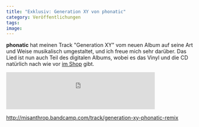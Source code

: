 ```yaml
---
title: "Exklusiv: Generation XY von phonatic"
category: Veröffentlichungen
tags: 
image: 
---
```


**phonatic** hat meinen Track "Generation XY" vom neuen Album auf seine Art und Weise musikalisch umgestaltet, und ich freue mich sehr darüber. Das Lied ist nun auch Teil des digitalen Albums, wobei es das Vinyl und die CD natürlich nach wie vor [im Shop](http://www.postrap.de/shop/) gibt.  
<iframe style="position: relative; display: block; width: 400px; height: 100px;" src="http://bandcamp.com/EmbeddedPlayer/v=2/track=2485508168/size=venti/bgcol=FFFFFF/linkcol=4285BB/" frameborder="0" width="400" height="100"></iframe>
  
<http://misanthrop.bandcamp.com/track/generation-xy-phonatic-remix>